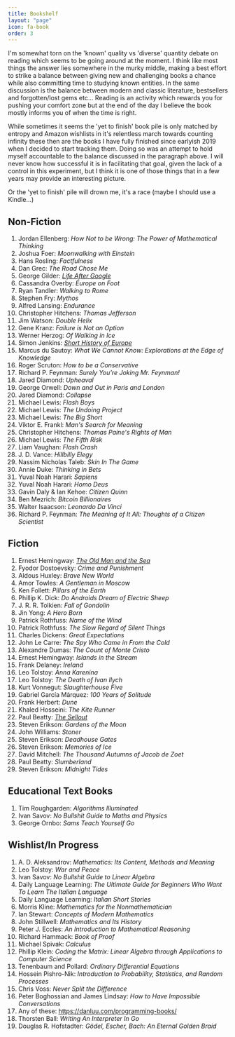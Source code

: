 ```yaml
---
title: Bookshelf
layout: "page"
icon: fa-book
order: 3
---
```


I'm somewhat torn on the 'known' quality vs 'diverse' quantity debate on reading which seems to be going around at the moment. I think like most things the answer lies somewhere in the murky middle, making a best effort to strike a balance between giving new and challenging books a chance while also committing time to studying known entities. In the same discussion is the balance between modern and classic literature, bestsellers and forgotten/lost gems etc... Reading is an activity which rewards you for pushing your comfort zone but at the end of the day I believe the book mostly informs you of when the time is right.

While sometimes it seems the 'yet to finish' book pile is only matched by entropy and Amazon wishlists in it's relentless march towards counting infinity these then are the books I have fully finished since earlyish 2019 when I decided to start tracking them. Doing so was an attempt to hold myself accountable to the balance discussed in the paragraph above. I will never know how successful it is in facilitating that goal, given the lack of a control in this experiment, but I think it is one of those things that in a few years may provide an interesting picture.

Or the 'yet to finish' pile will drown me, it's a race (maybe I should use a Kindle...)

<H2>Non-Fiction</H2>

 1. Jordan Ellenberg: *How Not to be Wrong: The Power of Mathematical Thinking*
 2. Joshua Foer: *Moonwalking with Einstein*
 3. Hans Rosling: *Factfulness*
 4. Dan Grec: *The Road Chose Me*
 5. George Gilder: [ *Life After Google* ](/2019/12/01/Life-After-Google-Book-Review.html)
 6. Cassandra Overby: *Europe on Foot*
 7. Ryan Tandler: *Walking to Rome*
 8. Stephen Fry: *Mythos*
 9. Alfred Lansing: *Endurance*
 10. Christopher Hitchens: *Thomas Jefferson*
 11. Jim Watson: *Double Helix*
 12. Gene Kranz: *Failure is Not an Option*
 13. Werner Herzog: *Of Walking in Ice*
 14. Simon Jenkins: [ *Short History of Europe* ](/2019/12/01/Short-History-of-Europe.html)
 15. Marcus du Sautoy: *What We Cannot Know: Explorations at the Edge of Knowledge*
 16. Roger Scruton: *How to be a Conservative*
 17. Richard P. Feynman: *Surely You're Joking Mr. Feynman!*
 18. Jared Diamond: *Upheaval*
 19. George Orwell: *Down and Out in Paris and London*
 20. Jared Diamond: *Collapse*
 21. Michael Lewis: *Flash Boys*
 22. Michael Lewis: *The Undoing Project*
 23. Michael Lewis: *The Big Short*
 24. Viktor E. Frankl: *Man's Search for Meaning*
 25. Christopher Hitchens: *Thomas Paine's Rights of Man*
 26. Michael Lewis: *The Fifth Risk*
 27. Liam Vaughan: *Flash Crash*
 28. J. D. Vance: *Hillbilly Elegy*
 29. Nassim Nicholas Taleb: *Skin In The Game*
 30. Annie Duke: *Thinking in Bets*
 31. Yuval Noah Harari: *Sapiens*
 32. Yuval Noah Harari: *Homo Deus*
 33. Gavin Daly & Ian Kehoe: *Citizen Quinn*
 34. Ben Mezrich: *Bitcoin Billionaires*
 35. Walter Isaacson: *Leonardo Da Vinci*
 26. Richard P. Feynman: *The Meaning of It All: Thoughts of a Citizen Scientist*

<H2>Fiction</H2>

 1. Ernest Hemingway: [ *The Old Man and the Sea* ](/2019/12/02/Old-Man-and-the-Sea.html)
 2. Fyodor Dostoevsky: *Crime and Punishment*
 3. Aldous Huxley: *Brave New World*
 4. Amor Towles: *A Gentleman in Moscow*
 5. Ken Follett: *Pillars of the Earth*
 6. Phillip K. Dick: *Do Androids Dream of Electric Sheep*
 7. J. R. R. Tolkien: *Fall of Gondolin*
 8. Jin Yong: *A Hero Born*
 9. Patrick Rothfuss: *Name of the Wind*
 10. Patrick Rothfuss: *The Slow Regard of Silent Things*
 11. Charles Dickens: *Great Expectations*
 12. John Le Carre: *The Spy Who Came in From the Cold*
 13. Alexandre Dumas: *The Count of Monte Cristo*
 14. Ernest Hemingway: *Islands in the Stream*
 15. Frank Delaney: *Ireland*
 16. Leo Tolstoy: *Anna Karenina*
 17. Leo Tolstoy: *The Death of Ivan Ilych*
 18. Kurt Vonnegut: *Slaughterhouse Five*
 19. Gabriel García Márquez: *100 Years of Solitude*
 20. Frank Herbert: *Dune*
 21. Khaled Hosseini: *The Kite Runner*
 22. Paul Beatty: [ *The Sellout* ](/2020/04/13/The-Sellout.html)
 23. Steven Erikson: *Gardens of the Moon*
 24. John Williams: *Stoner*
 25. Steven Erikson: *Deadhouse Gates*
 26. Steven Erikson: *Memories of Ice*
 27. David Mitchell: *The Thousand Autumns of Jacob de Zoet*
 28. Paul Beatty: *Slumberland*
 29. Steven Erikson: *Midnight Tides*

 <H2>Educational Text Books</H2>

 1. Tim Roughgarden: *Algorithms Illuminated*
 2. Ivan Savov: *No Bullshit Guide to Maths and Physics*
 3. George Ornbo: *Sams Teach Yourself Go*

 <H2>Wishlist/In Progress</H2>

 1. A. D. Aleksandrov: *Mathematics: Its Content, Methods and Meaning*
 2. Leo Tolstoy: *War and Peace*
 3. Ivan Savov: *No Bullshit Guide to Linear Algebra*
 4. Daily Language Learning: *The Ultimate Guide for Beginners Who Want To Learn The Italian Language*
 5. Daily Language Learning: *Italian Short Stories*
 6. Morris Kline: *Mathematics for the Nonmathematician*
 7. Ian Stewart: *Concepts of Modern Mathematics*
 8. John Stillwell: *Mathematics and Its History*
 9. Peter J. Eccles: *An Introduction to Mathematical Reasoning*
 10. Richard Hammack: *Book of Proof*
 11. Michael Spivak: *Calculus*
 12. Phillip Klein: *Coding the Matrix: Linear Algebra through Applications to Computer Science*
 13. Tenenbaum and Pollard: *Ordinary Differential Equations*
 14. Hossein Pishro-Nik: *Introduction to Probability, Statistics, and Random Processes*
 15. Chris Voss: *Never Split the Difference*
 16. Peter Boghossian and James Lindsay: *How to Have Impossible Conversations*
 17. Any of these: https://danluu.com/programming-books/
 18. Thorsten Ball: *Writing An Interpreter In Go*
 19. Douglas R. Hofstadter: *Gödel, Escher, Bach: An Eternal Golden Braid*
